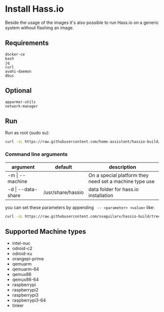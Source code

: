 # Install Hass.io

Beside the usage of the images it's also possible to run Hass.io on a generic system without flashing an image.

## Requirements

```
docker-ce
bash
jq
curl
avahi-daemon
dbus
```

## Optional

```
apparmor-utils
network-manager
```

## Run

Run as root (sudo su):

```bash
curl -sL https://raw.githubusercontent.com/home-assistant/hassio-build/master/install/hassio_install | bash -s
```

### Command line arguments
| argument           | default                                                                                                                                                                             | description                                            |
|--------------------|-------------------|--------------------------------------------------------|
| -m \| --machine    |                   | On a special platform they need set a machine type use |
| -d \| --data-share | /usr/share/hassio | data folder for hass.io installation                   |

you can set these parameters by appending ` -- <parameter> <value>` like:

```bash
curl -sL https://raw.githubusercontent.com/svaguilarv/hassio-build/tree/master/install/hassio_install | bash -s -- -m MY_MACHINE

```

## Supported Machine types

- intel-nuc
- odroid-c2
- odroid-xu
- orangepi-prime
- qemuarm
- qemuarm-64
- qemux86
- qemux86-64
- raspberrypi
- raspberrypi2
- raspberrypi3
- raspberrypi3-64
- tinker
